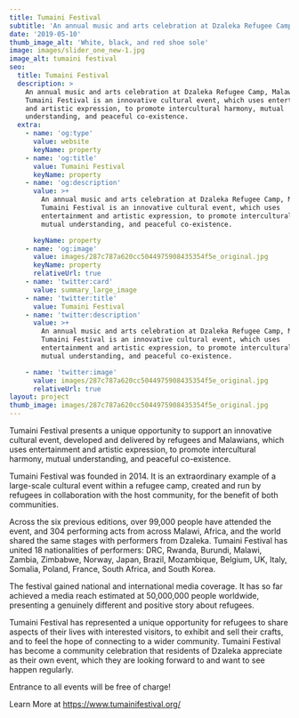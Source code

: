 ```yaml
---
title: Tumaini Festival
subtitle: 'An annual music and arts celebration at Dzaleka Refugee Camp, Malawi.'
date: '2019-05-10'
thumb_image_alt: 'White, black, and red shoe sole'
image: images/slider_one_new-1.jpg
image_alt: tumaini festival
seo:
  title: Tumaini Festival
  description: >
    An annual music and arts celebration at Dzaleka Refugee Camp, Malawi.
    Tumaini Festival is an innovative cultural event, which uses entertainment
    and artistic expression, to promote intercultural harmony, mutual
    understanding, and peaceful co-existence. 
  extra:
    - name: 'og:type'
      value: website
      keyName: property
    - name: 'og:title'
      value: Tumaini Festival
      keyName: property
    - name: 'og:description'
      value: >+
        An annual music and arts celebration at Dzaleka Refugee Camp, Malawi.
        Tumaini Festival is an innovative cultural event, which uses
        entertainment and artistic expression, to promote intercultural harmony,
        mutual understanding, and peaceful co-existence. 

      keyName: property
    - name: 'og:image'
      value: images/287c787a620cc5044975908435354f5e_original.jpg
      keyName: property
      relativeUrl: true
    - name: 'twitter:card'
      value: summary_large_image
    - name: 'twitter:title'
      value: Tumaini Festival
    - name: 'twitter:description'
      value: >+
        An annual music and arts celebration at Dzaleka Refugee Camp, Malawi.
        Tumaini Festival is an innovative cultural event, which uses
        entertainment and artistic expression, to promote intercultural harmony,
        mutual understanding, and peaceful co-existence. 

    - name: 'twitter:image'
      value: images/287c787a620cc5044975908435354f5e_original.jpg
      relativeUrl: true
layout: project
thumb_image: images/287c787a620cc5044975908435354f5e_original.jpg
---
```

Tumaini Festival presents a unique opportunity to support an innovative cultural event, developed and delivered by refugees and Malawians, which uses entertainment and artistic expression, to promote intercultural harmony, mutual understanding, and peaceful co-existence.

Tumaini Festival was founded in 2014. It is an extraordinary example of a large-scale cultural event within a refugee camp, created and run by refugees in collaboration with the host community, for the benefit of both communities.

Across the six previous editions, over 99,000 people have attended the event, and 304 performing acts from across Malawi, Africa, and the world shared the same stages with performers from Dzaleka. Tumaini Festival has united 18 nationalities of performers: DRC, Rwanda, Burundi, Malawi, Zambia, Zimbabwe, Norway, Japan, Brazil, Mozambique, Belgium, UK, Italy, Somalia, Poland, France, South Africa, and South Korea.

The festival gained national and international media coverage. It has so far achieved a media reach estimated at 50,000,000 people worldwide, presenting a genuinely different and positive story about refugees.

Tumaini Festival has represented a unique opportunity for refugees to share aspects of their lives with interested visitors, to exhibit and sell their crafts, and to feel the hope of connecting to a wider community. Tumaini Festival has become a community celebration that residents of Dzaleka appreciate as their own event, which they are looking forward to and want to see happen regularly.

Entrance to all events will be free of charge!

Learn More at <https://www.tumainifestival.org/>
